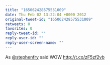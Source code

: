 ```yaml
---
title: "165062428575531009"
date: Thu Feb 02 13:22:04 +0000 2012
original-tweet-id: "165062428575531009"
retweets: 0
favorites: 0
reply-tweet-id: ""
reply-user-id: ""
reply-user-screen-name: ""
---
```

As <a href="https://twitter.com/stephenfry">@stephenfry</a> said WOW http://t.co/zF5zf2vb
